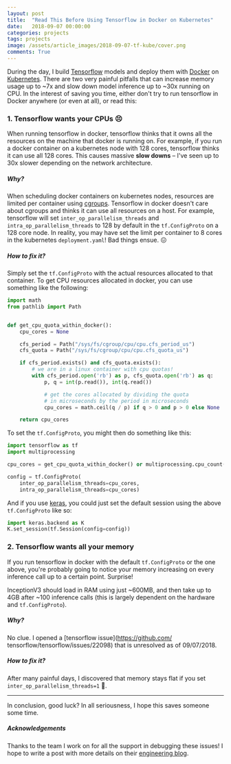 ```yaml
---
layout: post
title:  "Read This Before Using Tensorflow in Docker on Kubernetes"
date:   2018-09-07 00:00:00
categories: projects
tags: projects
image: /assets/article_images/2018-09-07-tf-kube/cover.png
comments: True
---
```


During the day, I build [Tensorflow](https://www.tensorflow.org/) models and deploy them with [Docker](https://www.docker.com/) on [Kubernetes](https://kubernetes.io/). There are two very painful pitfalls that can increase memory usage up to ~7x and slow down model inference up to ~30x running on CPU. In the interest of saving you time, either don't try to run tensorflow in Docker anywhere (or even at all), or read this:

### 1. Tensorflow wants your CPUs 😣

When running tensorflow in docker, tensorflow thinks that it owns all the resources on the machine that docker is running on. For example, if you run a docker container on a kubernetes node with 128 cores, tensorflow  thinks it can use all 128 cores. This causes massive **slow downs** – I've seen up to 30x slower depending on the network architecture.

##### Why?

When scheduling docker containers on kubernetes nodes, resources are limited per container using [cgroups](https://engineering.squarespace.com/blog/2017/understanding-linux-container-scheduling). Tensorflow in docker doesn't care about cgroups and thinks it can use all resources on a host. For example, tensorflow will set `inter_op_parallelism_threads` and `intra_op_parallelism_threads` to 128 by default in the `tf.ConfigProto` on a 128 core node. In reality, you may have set the limit per container to 8 cores in the kubernetes `deployment.yaml`! Bad things ensue. 😖

##### How to fix it?

Simply set the `tf.ConfigProto` with the actual resources allocated to that container. To get CPU resources allocated in docker, you can use something like the following:

```python
import math
from pathlib import Path


def get_cpu_quota_within_docker():
    cpu_cores = None

    cfs_period = Path("/sys/fs/cgroup/cpu/cpu.cfs_period_us")
    cfs_quota = Path("/sys/fs/cgroup/cpu/cpu.cfs_quota_us")

    if cfs_period.exists() and cfs_quota.exists():
        # we are in a linux container with cpu quotas!
        with cfs_period.open('rb') as p, cfs_quota.open('rb') as q:
            p, q = int(p.read()), int(q.read())

            # get the cores allocated by dividing the quota
            # in microseconds by the period in microseconds
            cpu_cores = math.ceil(q / p) if q > 0 and p > 0 else None

    return cpu_cores
```

To set the `tf.ConfigProto`, you might then do something like this:

```python
import tensorflow as tf
import multiprocessing

cpu_cores = get_cpu_quota_within_docker() or multiprocessing.cpu_count()

config = tf.ConfigProto(
    inter_op_parallelism_threads=cpu_cores,
    intra_op_parallelism_threads=cpu_cores)
```

And if you use [keras](https://keras.io/), you could just set the default session using the above `tf.ConfigProto` like so:

```python
import keras.backend as K
K.set_session(tf.Session(config=config))
```

### 2. Tensorflow wants all your memory

If you run tensorflow in docker with the default `tf.ConfigProto` or the one above, you're probably going to notice your memory increasing on every inference call up to a certain point. Surprise!

InceptionV3 should load in RAM using just ~600MB, and then take up to 4GB after ~100 inference calls (this is largely dependent on the hardware and `tf.ConfigProto`).

##### Why?

No clue. I opened a [tensorflow issue](https://github.com/
tensorflow/tensorflow/issues/22098) that is unresolved as of 09/07/2018.


##### How to fix it?

After many painful days, I discovered that memory stays flat if you set `inter_op_parallelism_threads=1` 🤔.


---

In conclusion, good luck? In all seriousness, I hope this saves someone some time.


##### Acknowledgements

Thanks to the team I work on for all the support in debugging these issues! I hope to write a post with more details on their [engineering blog](https://engineering.squarespace.com/).
